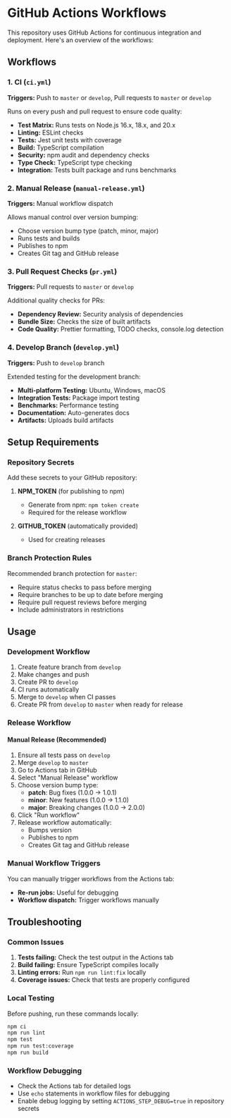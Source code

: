 # GitHub Actions Workflows

This repository uses GitHub Actions for continuous integration and deployment. Here's an overview of the workflows:

## Workflows

### 1. CI (`ci.yml`)

**Triggers:** Push to `master` or `develop`, Pull requests to `master` or `develop`

Runs on every push and pull request to ensure code quality:

- **Test Matrix:** Runs tests on Node.js 16.x, 18.x, and 20.x
- **Linting:** ESLint checks
- **Tests:** Jest unit tests with coverage
- **Build:** TypeScript compilation
- **Security:** npm audit and dependency checks
- **Type Check:** TypeScript type checking
- **Integration:** Tests built package and runs benchmarks

### 2. Manual Release (`manual-release.yml`)

**Triggers:** Manual workflow dispatch

Allows manual control over version bumping:

- Choose version bump type (patch, minor, major)
- Runs tests and builds
- Publishes to npm
- Creates Git tag and GitHub release

### 3. Pull Request Checks (`pr.yml`)

**Triggers:** Pull requests to `master` or `develop`

Additional quality checks for PRs:

- **Dependency Review:** Security analysis of dependencies
- **Bundle Size:** Checks the size of built artifacts
- **Code Quality:** Prettier formatting, TODO checks, console.log detection

### 4. Develop Branch (`develop.yml`)

**Triggers:** Push to `develop` branch

Extended testing for the development branch:

- **Multi-platform Testing:** Ubuntu, Windows, macOS
- **Integration Tests:** Package import testing
- **Benchmarks:** Performance testing
- **Documentation:** Auto-generates docs
- **Artifacts:** Uploads build artifacts

## Setup Requirements

### Repository Secrets

Add these secrets to your GitHub repository:

1. **NPM_TOKEN** (for publishing to npm)
   - Generate from npm: `npm token create`
   - Required for the release workflow

2. **GITHUB_TOKEN** (automatically provided)
   - Used for creating releases

### Branch Protection Rules

Recommended branch protection for `master`:

- Require status checks to pass before merging
- Require branches to be up to date before merging
- Require pull request reviews before merging
- Include administrators in restrictions

## Usage

### Development Workflow

1. Create feature branch from `develop`
2. Make changes and push
3. Create PR to `develop`
4. CI runs automatically
5. Merge to `develop` when CI passes
6. Create PR from `develop` to `master` when ready for release

### Release Workflow

#### Manual Release (Recommended)

1. Ensure all tests pass on `develop`
2. Merge `develop` to `master`
3. Go to Actions tab in GitHub
4. Select "Manual Release" workflow
5. Choose version bump type:
   - **patch**: Bug fixes (1.0.0 → 1.0.1)
   - **minor**: New features (1.0.0 → 1.1.0)
   - **major**: Breaking changes (1.0.0 → 2.0.0)
6. Click "Run workflow"
7. Release workflow automatically:
   - Bumps version
   - Publishes to npm
   - Creates Git tag and GitHub release

### Manual Workflow Triggers

You can manually trigger workflows from the Actions tab:

- **Re-run jobs:** Useful for debugging
- **Workflow dispatch:** Trigger workflows manually

## Troubleshooting

### Common Issues

1. **Tests failing:** Check the test output in the Actions tab
2. **Build failing:** Ensure TypeScript compiles locally
3. **Linting errors:** Run `npm run lint:fix` locally
4. **Coverage issues:** Check that tests are properly configured

### Local Testing

Before pushing, run these commands locally:

```bash
npm ci
npm run lint
npm test
npm run test:coverage
npm run build
```

### Workflow Debugging

- Check the Actions tab for detailed logs
- Use `echo` statements in workflow files for debugging
- Enable debug logging by setting `ACTIONS_STEP_DEBUG=true` in repository secrets
